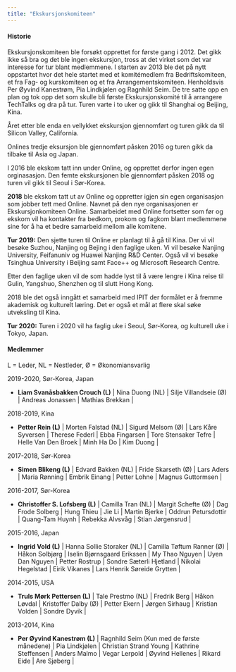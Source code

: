```yaml
---
title: "Ekskursjonskomiteen"
---
```


#### Historie

Ekskursjonskomiteen ble forsøkt opprettet for første gang i 2012. Det gikk ikke så bra og det ble ingen ekskursjon, tross at det virket som det var interesse for tur blant medlemmene. I starten av 2013 ble det på nytt oppstartet hvor det hele startet med et komitémedlem fra Bedriftskomiteen, et fra Fag- og kurskomiteen og et fra Arrangementskomiteen. Henholdsvis Per Øyvind Kanestrøm, Pia Lindkjølen og Ragnhild Seim. De tre satte opp en plan og tok opp det som skulle bli første Ekskursjonskomité til å arrangere TechTalks og dra på tur. Turen varte i to uker og gikk til Shanghai og Beijing, Kina. 

Året etter ble enda en vellykket ekskursjon gjennomført og turen gikk da til Silicon Valley, California. 

Onlines tredje eksursjon ble gjennomført påsken 2016 og turen gikk da tilbake til Asia og Japan. 

I 2016 ble ekskom tatt inn under Online, og opprettet derfor ingen egen orginasasjon. Den femte ekskursjonen ble gjennomført påsken 2018 og turen vil gikk til Seoul i Sør-Korea.

**2018** ble ekskom tatt ut av Online og oppretter igjen sin egen organisasjon som jobber tett med Online. Navnet på den nye organisasjonen er Ekskursjonkomiteen Online. Samarbeidet med Online fortsetter som før og ekskom vil ha kontakter fra bedkom, prokom og fagkom blant medlemmene sine for å ha et bedre samarbeid mellom alle komitene.

**Tur 2019:** Den sjette turen til Online er planlagt til å gå til Kina. Der vi vil besøke Suzhou, Nanjing og Bejing i den faglige uken. Vi vil besøke Nanjing University, Feifanuniv og Huawei Nanjing R&D Center. Også vil vi besøke Tsinghua University i Beijing samt Face++ og Microsoft Research Centre.

Etter den faglige uken vil de som hadde lyst til å være lengre i Kina reise til Gulin, Yangshuo, Shenzhen og til slutt Hong Kong.

2018 ble det også inngått et samarbeid med IPIT der formålet er å fremme akademisk og kulturelt læring. Det er også et mål at flere skal søke utveksling til Kina. 

**Tur 2020:** Turen i 2020 vil ha faglig uke i Seoul, Sør-Korea, og kulturell uke i Tokyo, Japan.

#### Medlemmer

L = Leder, NL = Nestleder, Ø = Økonomiansvarlig

2019-2020, Sør-Korea, Japan

  - **Liam Svanåsbakken Crouch (L)** | Nina Duong (NL) | Silje Villandseie (Ø) | Andreas Jonassen | Mathias Brekkan |

2018-2019, Kina

  - **Petter Rein (L)** | Morten Falstad (NL) | Sigurd Melsom (Ø) | Lars Kåre Syversen | Therese Federl | Ebba Fingarsen | Tore Stensaker Tefre | Helle Van Den Broek | Minh Ha Do | Kim Duong |

2017-2018, Sør-Korea

  - **Simen Blikeng (L)** | Edvard Bakken (NL) | Fride Skarseth (Ø) | Lars Aders | Maria Rønning | Embrik Einang | Petter Lohne | Magnus Guttormsen |

2016-2017, Sør-Korea

  - **Christoffer S. Lofsberg (L)** | Camilla Tran (NL) | Margit Schefte (Ø) | Dag Frode Solberg | Hung Thieu | Jie Li | Martin Bjerke | Oddrun Petursdottir | Quang-Tam Huynh | Rebekka Alvsvåg | Stian Jørgensrud |

2015-2016, Japan

  - **Ingrid Vold (L)** | Hanna Sollie Storaker (NL) | Camilla Tøftum Ranner (Ø) | Håkon Solbjørg | Iselin Bjørnsgaard Erikssen | My Thao Nguyen | Uyen Dan Nguyen | Petter Rostrup | Sondre Sæterli Hjetland | Nikolai Hegelstad | Eirik Vikanes | Lars Henrik Søreide Grytten |

2014-2015, USA

  - **Truls Mørk Pettersen (L)** | Tale Prestmo (NL) | Fredrik Berg | Håkon Løvdal | Kristoffer Dalby (Ø) | Petter Ekern | Jørgen Sirhaug | Kristian Volden | Sondre Dyvik |

2013-2014, Kina

  - **Per Øyvind Kanestrøm (L)** | Ragnhild Seim (Kun med de første månedene) | Pia Lindkjølen | Christian Strand Young | Kathrine Steffensen | Anders Malmo | Vegar Lerpold | Øyvind Hellenes | Rikard Eide | Are Sjøberg |